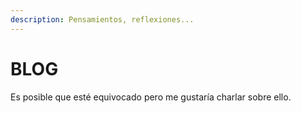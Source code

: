 ```yaml
---
description: Pensamientos, reflexiones...
---
```


# BLOG

Es posible que esté equivocado pero me gustaría charlar sobre ello.
